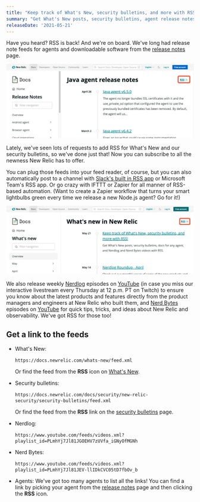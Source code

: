 ```yaml
---
title: "Keep track of What's New, security bulletins, and more with RSS!"
summary: "Get What's New posts, security bulletins, agent release notes, and Nerdlog and Nerd Bytes videos with RSS."
releaseDate: '2021-05-21'
---
```


Have you heard? RSS is back! And we're on board. We've long had release note feeds for agents and downloadable software from the [release notes](https://docs.newrelic.com/docs/release-notes/) page.

![Java agent RSS feed on the release notes page](./images/agent-rss-feed.webp "Each agent has an RSS feed at the top of the release notes page")

Lately, we've seen lots of requests to add RSS for What's New and our security bulletins, so we've done just that! Now you can subscribe to all the newness New Relic has to offer.

You can plug those feeds into your feed reader, of course, but you can also automatically post to a channel with [Slack's built in RSS app](https://slack.com/help/articles/218688467-Add-RSS-feeds-to-Slack) or Microsoft Team's RSS app. Or go crazy with IFTTT or Zapier for all manner of RSS-based automation. (Want to create a Zapier workflow that turns your smart lightbulbs green every time we release a new Node.js agent? Go for it!)

![RSS feed link on the What's New page](./images/whats-new-rss.webp "RSS feed is at the top of What's New")

We also release weekly [Nerdlog](https://developer.newrelic.com/nerdlog/) episodes on [YouTube](https://www.youtube.com/watch?v=Opq3a22xnFw&list=PLmhYj7Jl81JGOEHV7zUVfa_iGNyOfMGNh) (in case you miss our interactive livestream every Thursday at 12 p.m. PT on Twitch) to ensure you know about the latest products and features directly from the product managers and engineers at New Relic who built them, and [Nerd Bytes](https://developer.newrelic.com/nerd-bytes/) episodes on [YouTube](https://www.youtube.com/playlist?list=PLmhYj7Jl81JEV-llIDkCVC05tD7fbOv_b) for quick tips, tricks, and ideas about New Relic and observability. We've got RSS for those too!

## Get a link to the feeds

* What's New:
    ```
    https://docs.newrelic.com/whats-new/feed.xml
    ```
    Or find the feed from the **RSS** icon on [What's New](https://docs.newrelic.com/whats-new/).
    
* Security bulletins:
    ```
    https://docs.newrelic.com/docs/security/new-relic-security/security-bulletins/feed.xml
    ```
    Or find the feed from the **RSS** link on the [security bulletins](https://docs.newrelic.com/docs/security/security-privacy/information-security/security-bulletins/) page.
    
* Nerdlog:
    ```
    https://www.youtube.com/feeds/videos.xml?playlist_id=PLmhYj7Jl81JGOEHV7zUVfa_iGNyOfMGNh
    ```

* Nerd Bytes:
    ```
    https://www.youtube.com/feeds/videos.xml?playlist_id=PLmhYj7Jl81JEV-llIDkCVC05tD7fbOv_b
    ```
* Agents:
    We've got too many agents to list all the links! You can find a link by picking your agent from the [release notes](https://docs.newrelic.com/docs/release-notes/) page and then clicking the **RSS** icon.
